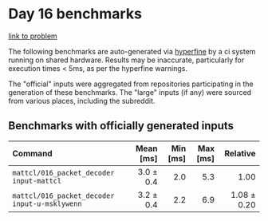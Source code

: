 # Day 16 benchmarks

[link to problem](http://adventofcode.com/2021/day/16)

The following benchmarks are auto-generated via [hyperfine](https://github.com/sharkdp/hyperfine) by a ci system running on shared hardware. Results may be inaccurate, particularly for execution times < 5ms, as per the hyperfine warnings.

The "official" inputs were aggregated from repositories participating in the generation of these benchmarks. The "large" inputs (if any) were sourced from various places, including the subreddit.

## Benchmarks with officially generated inputs
| Command | Mean [ms] | Min [ms] | Max [ms] | Relative |
|:---|---:|---:|---:|---:|
| `mattcl/016_packet_decoder input-mattcl` | 3.0 ± 0.4 | 2.0 | 5.3 | 1.00 |
| `mattcl/016_packet_decoder input-u-msklywenn` | 3.2 ± 0.4 | 2.2 | 6.9 | 1.08 ± 0.20 |

